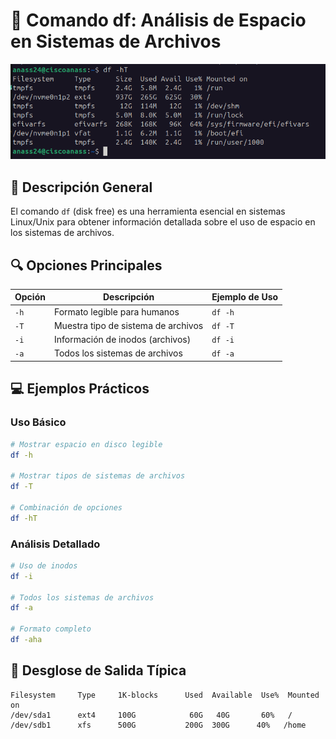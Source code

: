 # 💾 Comando df: Análisis de Espacio en Sistemas de Archivos

![Vista general de df](../../img/df.png)


## 📝 Descripción General
El comando `df` (disk free) es una herramienta esencial en sistemas Linux/Unix para obtener información detallada sobre el uso de espacio en los sistemas de archivos.

## 🔍 Opciones Principales

| Opción | Descripción | Ejemplo de Uso |
|--------|-------------|----------------|
| `-h` | Formato legible para humanos | `df -h` |
| `-T` | Muestra tipo de sistema de archivos | `df -T` |
| `-i` | Información de inodos (archivos) | `df -i` |
| `-a` | Todos los sistemas de archivos | `df -a` |

## 💻 Ejemplos Prácticos

### Uso Básico
```bash
# Mostrar espacio en disco legible
df -h

# Mostrar tipos de sistemas de archivos
df -T

# Combinación de opciones
df -hT
```

### Análisis Detallado
```bash
# Uso de inodos
df -i

# Todos los sistemas de archivos
df -a

# Formato completo
df -aha
```

## 🧐 Desglose de Salida Típica
```
Filesystem     Type     1K-blocks      Used  Available  Use%  Mounted on
/dev/sda1      ext4     100G            60G   40G       60%   /
/dev/sdb1      xfs      500G           200G  300G      40%   /home
```

